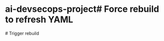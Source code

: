 # ai-devsecops-project#   F o r c e   r e b u i l d   t o   r e f r e s h   Y A M L  
 #   T r i g g e r   r e b u i l d  
 